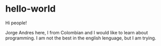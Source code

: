 # hello-world

Hi people!

Jorge Andres here, I from Colombian and I would like to learn about programming.
I am not the best in the english lenguage, but I am trying.
